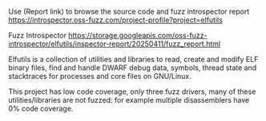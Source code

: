 Use (Report link) to browse the source code and fuzz introspector report https://introspector.oss-fuzz.com/project-profile?project=elfutils

Fuzz Introspector
https://storage.googleapis.com/oss-fuzz-introspector/elfutils/inspector-report/20250411/fuzz_report.html

Elfutils is a collection of utilities and libraries to read, create and modify ELF binary files, find and handle DWARF debug data, symbols, thread state and stacktraces for processes and core files on GNU/Linux.

This project has low code coverage, only three fuzz drivers, many of these utilities/libraries are not fuzzed: for example multiple disassemblers have 0% code coverage.
